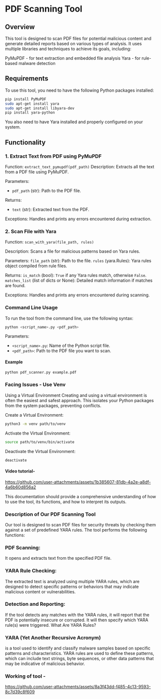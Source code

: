 # PDF Scanning Tool

## Overview

This tool is designed to scan PDF files for potential malicious content and generate detailed reports based on various types of analysis. It uses multiple libraries and techniques to achieve its goals, including:

PyMuPDF -  for text extraction and embedded file analysis
Yara - for rule-based malware detection

## Requirements

To use this tool, you need to have the following Python packages installed:

```bash
pip install PyMuPDF
sudo apt-get install yara
sudo apt-get install libyara-dev
pip install yara-python
```

You also need to have Yara installed and properly configured on your system.



## Functionality

### 1. Extract Text from PDF using PyMuPDF

Function: `extract_text_pymupdf(pdf_path)`
Description: Extracts all the text from a PDF file using PyMuPDF.

Parameters:
- `pdf_path` (str): Path to the PDF file.


Returns:
- `text` (str): Extracted text from the PDF.

Exceptions: Handles and prints any errors encountered during extraction.


### 2. Scan File with Yara

Function:  `scan_with_yara(file_path, rules)`

Description:  Scans a file for malicious patterns based on Yara rules.

Parameters: `file_path` (str): 
 Path to the file.
 `rules` (yara.Rules): Yara rules object compiled from rule files.

Returns:
`is_match` (bool): `True` if any Yara rules match, otherwise `False`.
 `matches_list` (list of dicts or None): Detailed match information if matches are found.

Exceptions: Handles and prints any errors encountered during scanning.


### Command Line Usage

To run the tool from the command line, use the following syntax:

```bash
python <script_name>.py <pdf_path>
```

Parameters:
- `<script_name>.py`: Name of the Python script file.
- `<pdf_path>`: Path to the PDF file you want to scan.

 #### Example

```bash
python pdf_scanner.py example.pdf
```

### Facing Issues - Use Venv
Using a Virtual Environment
Creating and using a virtual environment is often the easiest and safest approach. This isolates your Python packages from the system packages, preventing conflicts.

Create a Virtual Environment:
```bash
python3 -m venv path/to/venv
```
Activate the Virtual Environment:
```bash
source path/to/venv/bin/activate
```
Deactivate the Virtual Environment:
```bash
deactivate
```

#### Video tutorial-

https://github.com/user-attachments/assets/1b385607-81db-4a2e-a8df-4a6b60d856a2



This documentation should provide a comprehensive understanding of how to use the tool, its functions, and how to interpret its outputs.
### Description of Our PDF Scanning Tool
Our tool is designed to scan PDF files for security threats by checking them against a set of predefined YARA rules. The tool performs the following functions:

### PDF Scanning: 
It opens and extracts text from the specified PDF file.
### YARA Rule Checking:
The extracted text is analyzed using multiple YARA rules, which are designed to detect specific patterns or behaviors that may indicate malicious content or vulnerabilities.
### Detection and Reporting: 
If the tool detects any matches with the YARA rules, it will report that the PDF is potentially insecure or corrupted. It will then specify which YARA rule(s) were triggered.
What Are YARA Rules?

### YARA (Yet Another Recursive Acronym) 
is a tool used to identify and classify malware samples based on specific patterns and characteristics. YARA rules are used to define these patterns, which can include text strings, byte sequences, or other data patterns that may be indicative of malicious behavior. 

### Working of tool -

https://github.com/user-attachments/assets/8a3f43dd-f485-4c13-9593-8c7d39c8f609

